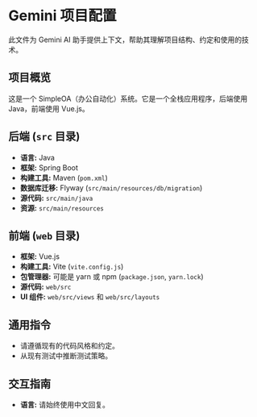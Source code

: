 # Gemini 项目配置

此文件为 Gemini AI 助手提供上下文，帮助其理解项目结构、约定和使用的技术。

## 项目概览

这是一个 SimpleOA（办公自动化）系统。它是一个全栈应用程序，后端使用 Java，前端使用 Vue.js。

## 后端 (`src` 目录)

-   **语言:** Java
-   **框架:** Spring Boot
-   **构建工具:** Maven (`pom.xml`)
-   **数据库迁移:** Flyway (`src/main/resources/db/migration`)
-   **源代码:** `src/main/java`
-   **资源:** `src/main/resources`

## 前端 (`web` 目录)

-   **框架:** Vue.js
-   **构建工具:** Vite (`vite.config.js`)
-   **包管理器:** 可能是 yarn 或 npm (`package.json`, `yarn.lock`)
-   **源代码:** `web/src`
-   **UI 组件:** `web/src/views` 和 `web/src/layouts`

## 通用指令

-   请遵循现有的代码风格和约定。
-   从现有测试中推断测试策略。

## 交互指南

-   **语言:** 请始终使用中文回复。